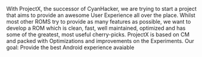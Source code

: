 With ProjectX, the successor of CyanHacker, we are trying to start a project that aims to provide an awesome User Experience all over the place. Whilst most other ROMS try to provide as many features as possible, we want to develop a ROM which is clean, fast, well maintained, optimized and has some of the greatest, most useful cherry-picks.
ProjectX is based on CM and packed with Optimizations and improvements on the Experiments.
Our goal: Provide the best Android experience avaiable
